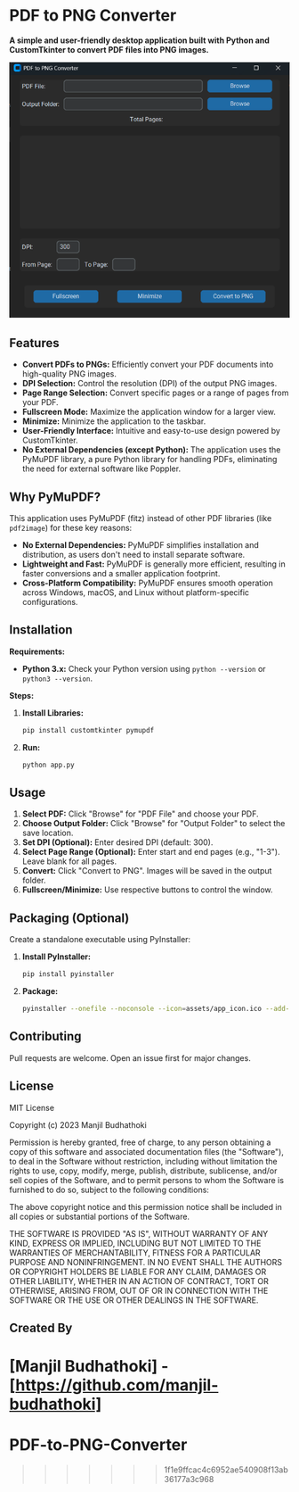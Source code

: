 # PDF to PNG Converter

**A simple and user-friendly desktop application built with Python and CustomTkinter to convert PDF files into PNG images.**

<p align="center">
  <img src="assets/Demo.png" alt="PDF to PNG Converter Screenshot" width="600">  
</p>

## Features

- **Convert PDFs to PNGs:** Efficiently convert your PDF documents into high-quality PNG images.
- **DPI Selection:** Control the resolution (DPI) of the output PNG images.
- **Page Range Selection:** Convert specific pages or a range of pages from your PDF.
- **Fullscreen Mode:** Maximize the application window for a larger view.
- **Minimize:** Minimize the application to the taskbar.
- **User-Friendly Interface:** Intuitive and easy-to-use design powered by CustomTkinter.
- **No External Dependencies (except Python):** The application uses the PyMuPDF library, a pure Python library for handling PDFs, eliminating the need for external software like Poppler.

## Why PyMuPDF?

This application uses PyMuPDF (fitz) instead of other PDF libraries (like `pdf2image`) for these key reasons:

- **No External Dependencies:** PyMuPDF simplifies installation and distribution, as users don't need to install separate software.
- **Lightweight and Fast:** PyMuPDF is generally more efficient, resulting in faster conversions and a smaller application footprint.
- **Cross-Platform Compatibility:** PyMuPDF ensures smooth operation across Windows, macOS, and Linux without platform-specific configurations.

## Installation

**Requirements:**

- **Python 3.x:** Check your Python version using `python --version` or `python3 --version`.

**Steps:**

1. **Install Libraries:**

   ```bash
   pip install customtkinter pymupdf
   ```

2. **Run:**
   ```bash
   python app.py
   ```

## Usage

1. **Select PDF:** Click "Browse" for "PDF File" and choose your PDF.
2. **Choose Output Folder:** Click "Browse" for "Output Folder" to select the save location.
3. **Set DPI (Optional):** Enter desired DPI (default: 300).
4. **Select Page Range (Optional):** Enter start and end pages (e.g., "1-3"). Leave blank for all pages.
5. **Convert:** Click "Convert to PNG". Images will be saved in the output folder.
6. **Fullscreen/Minimize:** Use respective buttons to control the window.

## Packaging (Optional)

Create a standalone executable using PyInstaller:

1. **Install PyInstaller:**

   ```bash
   pip install pyinstaller
   ```

2. **Package:**
   ```bash
   pyinstaller --onefile --noconsole --icon=assets/app_icon.ico --add-data="assets/*;assets/" app.py
   ```

## Contributing

Pull requests are welcome. Open an issue first for major changes.

## License

MIT License

Copyright (c) 2023 Manjil Budhathoki

Permission is hereby granted, free of charge, to any person obtaining a copy of this software and associated documentation files (the "Software"), to deal in the Software without restriction, including without limitation the rights to use, copy, modify, merge, publish, distribute, sublicense, and/or sell copies of the Software, and to permit persons to whom the Software is furnished to do so, subject to the following conditions:

The above copyright notice and this permission notice shall be included in all copies or substantial portions of the Software.

THE SOFTWARE IS PROVIDED "AS IS", WITHOUT WARRANTY OF ANY KIND, EXPRESS OR IMPLIED, INCLUDING BUT NOT LIMITED TO THE WARRANTIES OF MERCHANTABILITY, FITNESS FOR A PARTICULAR PURPOSE AND NONINFRINGEMENT. IN NO EVENT SHALL THE AUTHORS OR COPYRIGHT HOLDERS BE LIABLE FOR ANY CLAIM, DAMAGES OR OTHER LIABILITY, WHETHER IN AN ACTION OF CONTRACT, TORT OR OTHERWISE, ARISING FROM, OUT OF OR IN CONNECTION WITH THE SOFTWARE OR THE USE OR OTHER DEALINGS IN THE SOFTWARE.

## Created By

# [Manjil Budhathoki] - [https://github.com/manjil-budhathoki]

# PDF-to-PNG-Converter

> > > > > > > 1f1e9ffcac4c6952ae540908f13ab36177a3c968

